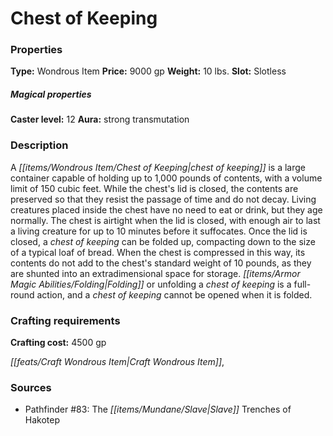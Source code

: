 ﻿---
Title: "Chest of Keeping"
Type: "Wondrous Item"
Price: "9000 gp"
Weight: "10 lbs."
Slot: "Slotless"
Caster level: "12"
Aura: "strong transmutation"
Description: |
  "A _chest of keeping_ is a large container capable of holding up to 1,000 pounds of contents, with a volume limit of 150 cubic feet. While the chest's lid is closed, the contents are preserved so that they resist the passage of time and do not decay. Living creatures placed inside the chest have no need to eat or drink, but they age normally. The chest is airtight when the lid is closed, with enough air to last a living creature for up to 10 minutes before it suffocates. Once the lid is closed, a _chest of keeping_ can be folded up, compacting down to the size of a typical loaf of bread. When the chest is compressed in this way, its contents do not add to the chest's standard weight of 10 pounds, as they are shunted into an extradimensional space for storage. Folding or unfolding a _chest of keeping_ is a full-round action, and a _chest of keeping_ cannot be opened when it is folded."
Crafting cost: "4500 gp"
Sources: "['Pathfinder #83: The Slave Trenches of Hakotep']"
---

# Chest of Keeping

### Properties

**Type:** Wondrous Item **Price:** 9000 gp **Weight:** 10 lbs. **Slot:** Slotless

##### Magical properties

**Caster level:** 12 **Aura:** strong transmutation

### Description

A _[[items/Wondrous Item/Chest of Keeping|chest of keeping]]_ is a large container capable of holding up to 1,000 pounds of contents, with a volume limit of 150 cubic feet. While the chest's lid is closed, the contents are preserved so that they resist the passage of time and do not decay. Living creatures placed inside the chest have no need to eat or drink, but they age normally. The chest is airtight when the lid is closed, with enough air to last a living creature for up to 10 minutes before it suffocates. Once the lid is closed, a _chest of keeping_ can be folded up, compacting down to the size of a typical loaf of bread. When the chest is compressed in this way, its contents do not add to the chest's standard weight of 10 pounds, as they are shunted into an extradimensional space for storage. _[[items/Armor Magic Abilities/Folding|Folding]]_ or unfolding a _chest of keeping_ is a full-round action, and a _chest of keeping_ cannot be opened when it is folded.

### Crafting requirements

**Crafting cost:** 4500 gp

_[[feats/Craft Wondrous Item|Craft Wondrous Item]]_,

### Sources

* Pathfinder #83: The _[[items/Mundane/Slave|Slave]]_ Trenches of Hakotep